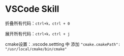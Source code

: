 # VSCode Skill

折叠所有代码：`ctrl+k，ctrl + 0`

展开所有代码：`ctrl+k，ctrl + j`

cmake设置：.vscode.settting 中 添加 `"cmake.cmakePath": "/usr/local/cmake/bin/cmake"`

